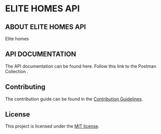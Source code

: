 # ELITE HOMES API

## ABOUT ELITE HOMES API

Elite homes

## API DOCUMENTATION

The API documentation can be found here. Follow this link to the Postman Collection []().

## Contributing

The contribution guide can be found in the [Contribution Guidelines](https://laravel.com/docs/contributions).

## License

This project is licensed under the [MIT license](https://opensource.org/licenses/MIT).
